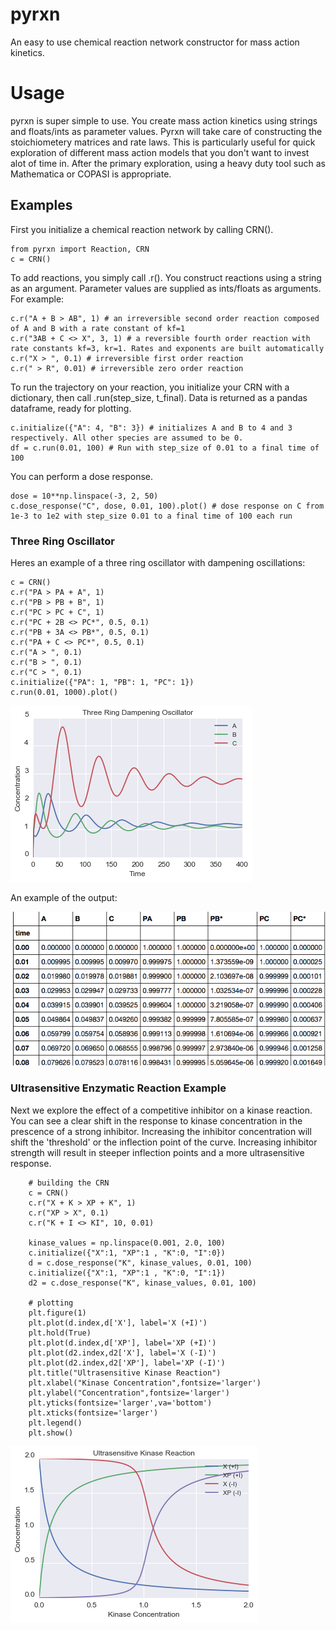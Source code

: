 # pyrxn
An easy to use chemical reaction network constructor for mass action kinetics.

<h1> Usage </h1>

pyrxn is super simple to use. You create mass action kinetics using strings and floats/ints as parameter values. Pyrxn will take care
of constructing the stoichiometery matrices and rate laws. This is 
particularly useful for quick exploration of different mass action models that you don't want to invest alot of time in. After the primary
exploration, using a heavy duty tool such as Mathematica or COPASI is appropriate.

<h2> Examples </h2>

First you initialize a chemical reaction network by calling CRN(). 
    
    from pyrxn import Reaction, CRN
    c = CRN()

To add reactions, you simply call .r(). You construct reactions using a string as an argument. 
Parameter values are supplied as ints/floats as arguments. For example:

    c.r("A + B > AB", 1) # an irreversible second order reaction composed of A and B with a rate constant of kf=1
    c.r("3AB + C <> X", 3, 1) # a reversible fourth order reaction with rate constants kf=3, kr=1. Rates and exponents are built automatically
    c.r("X > ", 0.1) # irreversible first order reaction
    c.r(" > R", 0.01) # irreversible zero order reaction

To run the trajectory on your reaction, you initialize your CRN with a dictionary, then call .run(step_size, t_final). Data is returned as
a pandas dataframe, ready for plotting.

    c.initialize({"A": 4, "B": 3}) # initializes A and B to 4 and 3 respectively. All other species are assumed to be 0.
    df = c.run(0.01, 100) # Run with step_size of 0.01 to a final time of 100

You can perform a dose response.

    dose = 10**np.linspace(-3, 2, 50)
    c.dose_response("C", dose, 0.01, 100).plot() # dose response on C from 1e-3 to 1e2 with step_size 0.01 to a final time of 100 each run

<h3> Three Ring Oscillator </h3>
Heres an example of a three ring oscillator with dampening oscillations:

    c = CRN()
    c.r("PA > PA + A", 1)
    c.r("PB > PB + B", 1)
    c.r("PC > PC + C", 1)
    c.r("PC + 2B <> PC*", 0.5, 0.1)
    c.r("PB + 3A <> PB*", 0.5, 0.1)
    c.r("PA + C <> PC*", 0.5, 0.1)
    c.r("A > ", 0.1)
    c.r("B > ", 0.1)
    c.r("C > ", 0.1)
    c.initialize({"PA": 1, "PB": 1, "PC": 1})
    c.run(0.01, 1000).plot()
	
![alt tag](https://raw.githubusercontent.com/jvrana/pyrxn/develop/three_ring_oscillator_dampening.png)

An example of the output:

![alt tag](https://raw.githubusercontent.com/jvrana/pyrxn/develop/OutputExample.png)

<h3> Ultrasensitive Enzymatic Reaction Example </h3>

Next we explore the effect of a competitive inhibitor on a kinase reaction. You can see a clear shift in the response to kinase concentration in the prescence of a strong inhibitor. Increasing the inhibitor concentration will shift the 'threshold' or the inflection point of the curve. Increasing inhibitor strength will result in steeper inflection points and a more ultrasensitive response.
        
        # building the CRN
        c = CRN()
        c.r("X + K > XP + K", 1)
        c.r("XP > X", 0.1)
        c.r("K + I <> KI", 10, 0.01)
        
        kinase_values = np.linspace(0.001, 2.0, 100)
        c.initialize({"X":1, "XP":1 , "K":0, "I":0})
        d = c.dose_response("K", kinase_values, 0.01, 100)
        c.initialize({"X":1, "XP":1 , "K":0, "I":1})
        d2 = c.dose_response("K", kinase_values, 0.01, 100)
        
        # plotting
        plt.figure(1)
        plt.plot(d.index,d['X'], label='X (+I)')
        plt.hold(True)
        plt.plot(d.index,d['XP'], label='XP (+I)')
        plt.plot(d2.index,d2['X'], label='X (-I)')
        plt.plot(d2.index,d2['XP'], label='XP (-I)')
        plt.title("Ultrasensitive Kinase Reaction")
        plt.xlabel("Kinase Concentration",fontsize='larger')
        plt.ylabel("Concentration",fontsize='larger')
        plt.yticks(fontsize='larger',va='bottom')
        plt.xticks(fontsize='larger')
        plt.legend()
        plt.show()
        
![alt tag](https://raw.githubusercontent.com/jvrana/pyrxn/develop/ultrasensitive_enzymatic_reaction.png)
